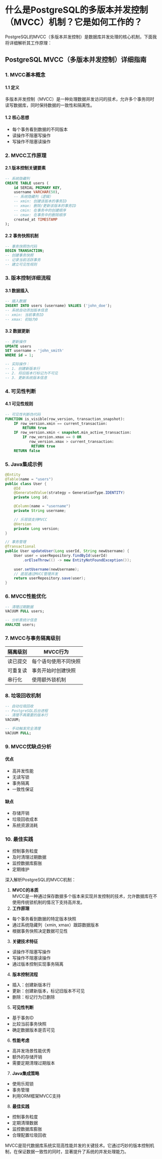 # 什么是PostgreSQL的多版本并发控制（MVCC）机制？它是如何工作的？

PostgreSQL的MVCC（多版本并发控制）是数据库并发处理的核心机制，下面我将详细解析其工作原理：

## PostgreSQL MVCC（多版本并发控制）详细指南

### 1. MVCC基本概念

#### 1.1 定义

多版本并发控制（MVCC）是一种处理数据并发访问的技术，允许多个事务同时读写数据库，同时保持数据的一致性和隔离性。

#### 1.2 核心思想

+ 每个事务看到数据的不同版本
+ 读操作不阻塞写操作
+ 写操作不阻塞读操作

### 2. MVCC工作原理

#### 2.1 版本控制关键要素

```sql
-- 系统隐藏列
CREATE TABLE users (
    id SERIAL PRIMARY KEY,
    username VARCHAR(50),
    -- 系统隐藏列（逻辑）
    -- xmin: 创建该版本的事务ID
    -- xmax: 删除/更新该版本的事务ID
    -- cmin: 在事务中的创建顺序
    -- cmax: 在事务中的删除顺序
    created_at TIMESTAMP
);
```

#### 2.2 事务快照机制

```sql
-- 事务快照伪代码
BEGIN TRANSACTION;
-- 创建事务快照
-- 记录当前活跃事务
-- 建立可见性规则
```

### 3. 版本控制详细流程

#### 3.1 数据插入

```sql
-- 插入数据
INSERT INTO users (username) VALUES ('john_doe');
-- 系统自动添加版本信息
-- xmin: 当前事务ID
-- xmax: 初始为0
```

#### 3.2 数据更新

```sql
-- 更新操作
UPDATE users 
SET username = 'john_smith' 
WHERE id = 1;

-- 实际操作：
-- 1. 创建新版本行
-- 2. 将旧版本行标记为不可见
-- 3. 更新系统版本信息
```

### 4. 可见性判断

#### 4.1 可见性规则

```sql
-- 可见性判断伪代码
FUNCTION is_visible(row_version, transaction_snapshot):
    IF row_version.xmin == current_transaction:
        RETURN true
    IF row_version.xmin < snapshot.min_active_transaction:
        IF row_version.xmax == 0 OR 
           row_version.xmax > current_transaction:
            RETURN true
    RETURN false
```

### 5. Java集成示例

```java
@Entity
@Table(name = "users")
public class User {
    @Id
    @GeneratedValue(strategy = GenerationType.IDENTITY)
    private Long id;

    @Column(name = "username")
    private String username;

    // 乐观锁支持MVCC
    @Version
    private Long version;
}

// 事务管理
@Transactional
public User updateUser(Long userId, String newUsername) {
    User user = userRepository.findById(userId)
        .orElseThrow(() -> new EntityNotFoundException());
    
    user.setUsername(newUsername);
    // 底层通过MVCC管理并发
    return userRepository.save(user);
}
```

### 6. MVCC性能优化

```sql
-- 清理过期数据
VACUUM FULL users;

-- 分析表统计信息
ANALYZE users;
```

### 7. MVCC与事务隔离级别

| 隔离级别 | MVCC行为 |
| --- | --- |
| 读已提交 | 每个语句使用不同快照 |
| 可重复读 | 事务开始时创建快照 |
| 串行化 | 使用额外锁机制 |

### 8. 垃圾回收机制

```sql
-- 自动垃圾回收
-- PostgreSQL后台进程
-- 清理不再需要的版本行
VACUUM;

-- 手动触发完全清理
VACUUM FULL;
```

### 9. MVCC优缺点分析

#### 优点

+ 高并发性能
+ 无读写锁
+ 事务隔离
+ 一致性保证

#### 缺点

+ 存储开销
+ 垃圾回收成本
+ 系统资源消耗

### 10. 最佳实践

+ 控制事务粒度
+ 及时清理过期数据
+ 监控数据库膨胀
+ 定期维护

深入解析PostgreSQL的MVCC机制：

1. **MVCC的本质**  
MVCC是一种通过保存数据多个版本来实现并发控制的技术，允许数据库在不使用传统锁机制的情况下支持高并发。
2. **工作原理**

+ 每个事务看到数据的特定版本快照
+ 通过系统隐藏列（xmin, xmax）跟踪数据版本
+ 根据事务快照决定数据可见性

3. **关键技术特征**

+ 读操作不阻塞写操作
+ 写操作不阻塞读操作
+ 通过版本控制实现事务隔离

4. **版本控制流程**

+ 插入：创建新版本行
+ 更新：创建新版本，标记旧版本不可见
+ 删除：标记行为已删除

5. **可见性判断**

+ 基于事务ID
+ 比较当前事务快照
+ 确定数据版本是否可见

6. **性能考虑**

+ 高并发场景性能优秀
+ 额外的存储开销
+ 需要定期清理过期版本

7. **Java集成策略**

+ 使用乐观锁
+ 事务管理
+ 利用ORM框架MVCC支持

8. **最佳实践**

+ 控制事务粒度
+ 定期清理数据
+ 监控数据库膨胀
+ 合理配置垃圾回收

MVCC是现代数据库系统实现高性能并发的关键技术。它通过巧妙的版本控制机制，在保证数据一致性的同时，显著提升了系统的并发处理能力。

